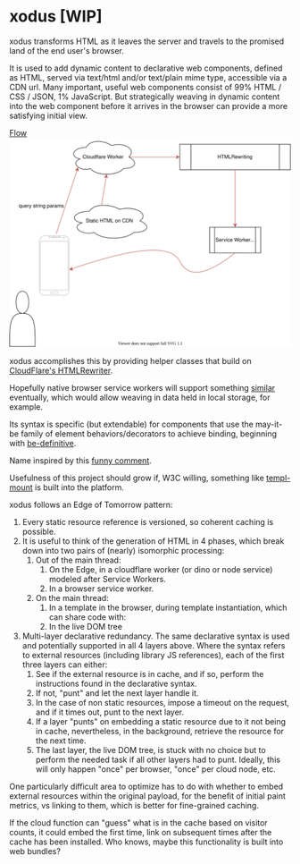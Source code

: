# xodus [WIP]

xodus transforms HTML as it leaves the server and travels to the promised land of the end user's browser.

It is used to add dynamic content to declarative web components, defined as HTML, served via text/html and/or text/plain mime type, accessible via a CDN url.  Many important, useful web components consist of 99% HTML / CSS / JSON, 1% JavaScript.  But strategically weaving in dynamic content into the web component before it arrives in the browser can provide a more satisfying initial view. 

[Flow](./xodus.svg)
<img src="./xodus.svg">

xodus accomplishes this by providing helper classes that build on [CloudFlare's HTMLRewriter](https://developers.cloudflare.com/workers/runtime-apis/html-rewriter).

Hopefully native browser service workers will support something [similar](https://discourse.wicg.io/t/proposal-support-cloudflares-htmlrewriter-api-in-workers/5721)  eventually, which would allow weaving in data held in local storage, for example.

Its syntax is specific (but extendable) for components that use the may-it-be family of element behaviors/decorators to achieve binding, beginning with [be-definitive](https://github.com/bahrus/be-definitive).

Name inspired by this [funny comment](https://twitter.com/davatron5000/status/1312955820137754624).

Usefulness of this project should grow if, W3C willing, something like [templ-mount](https://github.com/bahrus/templ-mount) is built into the platform.

xodus follows an Edge of Tomorrow pattern:

1.  Every static resource reference is versioned, so coherent caching is possible.
2.  It is useful to think of the generation of HTML in 4 phases, which break down into two pairs of (nearly) isomorphic processing:
    1.  Out of the main thread:
        1.  On the Edge, in a cloudflare worker (or dino or node service) modeled after Service Workers.
        2.  In a browser service worker.
    2.  On the main thread:
        1.  In a template in the browser, during template instantiation, which can share code with:
        2.  In the live DOM tree
3.  Multi-layer declarative redundancy.  The same declarative syntax is used and potentially supported in all 4 layers above.  Where the syntax refers to external resources (including library JS references), each of the first three layers can either:
    1.  See if the external resource is in cache, and if so, perform the instructions found in the declarative syntax.
    2.  If not, "punt" and let the next layer handle it.
    3.  In the case of non static resources, impose a timeout on the request, and if it times out, punt to the next layer.
    4.  If a layer "punts" on embedding a static resource due to it not being in cache, nevertheless, in the background, retrieve the resource for the next time.
    5.  The last layer, the live DOM tree, is stuck with no choice but to perform the needed task if all other layers had to punt.  Ideally, this will only happen "once" per browser, "once" per cloud node, etc.

One particularly difficult area to optimize has to do with whether to embed external resources within the original payload, for the benefit of initial paint metrics, vs linking to them, which is better for fine-grained caching.

If the cloud function can "guess" what is in the cache based on visitor counts, it could embed the first time, link on subsequent times after the cache has been installed.  Who knows, maybe this functionality is built into web bundles?


